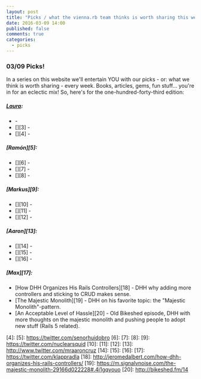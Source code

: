 ```yaml
---
layout: post
title: "Picks / what the vienna.rb team thinks is worth sharing this week"
date: 2016-03-09 14:00
published: false
comments: true
categories:
  - picks
---
```


### 03/09 Picks!

In a series on this website we'll entertain YOU with our picks - or: what we think is worth sharing - every week.
Books, articles, gems, fun stuff... you're in for an eclectic mix! So, here's for the one-hundred-forty-third edition:

##### [Laura][1]:
- [][2] -
- [][3] -
- [][4] -

##### [Ramón][5]:
- [][6] -
- [][7] -
- [][8] -

##### [Markus][9]:
- [][10] -
- [][11] -
- [][12] -

##### [Aaron][13]:
- [][14] -
- [][15] -
- [][16] -

##### [Max][17]:
- [How DHH Organizes His Rails Controllers][18] - DHH why adding more controllers and sticking to CRUD makes sense.
- [The Majestic Monolith][19] - DHH on his favorite topic: the "Majestic Monolith"-pattern.
- [An Acceptable Level of Hassle][20] - Old Bikeshed episode, DHH with more thoughts on the majestic monolith and pushing people to adopt new stuff (Rails 5 related).

[1]: http://www.twitter.com/alicetragedy
[2]:
[3]:
[4]:
[5]: https://twitter.com/senorhuidobro
[6]:
[7]:
[8]:
[9]: https://twitter.com/nuclearsquid
[10]:
[11]:
[12]:
[13]: http://www.twitter.com/mraaroncruz
[14]:
[15]:
[16]:
[17]: https://twitter.com/klappradla
[18]: http://jeromedalbert.com/how-dhh-organizes-his-rails-controllers/
[19]: https://m.signalvnoise.com/the-majestic-monolith-29166d022228#.4i1gqyouo
[20]: http://bikeshed.fm/14
